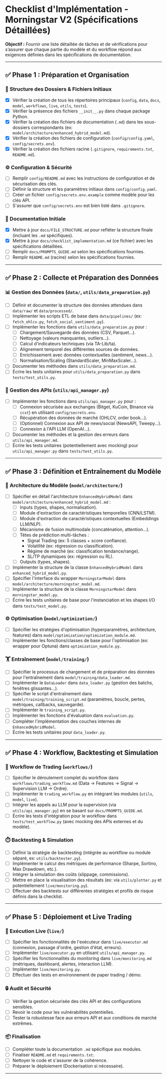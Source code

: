 # Checklist d'Implémentation - Morningstar V2 (Spécifications Détaillées)

**Objectif :**
Fournir une liste détaillée de tâches et de vérifications pour s’assurer que chaque partie du modèle et du workflow répond aux exigences définies dans les spécifications de documentation.

---

## ✅ Phase 1 : Préparation et Organisation

### 📂 Structure des Dossiers & Fichiers Initiaux
- [x] Vérifier la création de tous les répertoires principaux (`config`, `data`, `docs`, `model`, `workflows`, `live`, `utils`, `tests`).
- [x] Vérifier la présence des fichiers `__init__.py` dans chaque package Python.
- [x] Vérifier la création des fichiers de documentation (`.md`) dans les sous-dossiers correspondants (ex: `model/architecture/enhanced_hybrid_model.md`).
- [x] Vérifier la création des fichiers de configuration (`config/config.yaml`, `config/secrets.env`).
- [x] Vérifier la création des fichiers racine (`.gitignore`, `requirements.txt`, `README.md`).

### ⚙️ Configuration & Sécurité
- [ ] Remplir `config/README.md` avec les instructions de configuration et de sécurisation des clés.
- [ ] Définir la structure et les paramètres initiaux dans `config/config.yaml`.
- [ ] Créer un fichier `config/secrets.env.example` comme modèle pour les clés API.
- [ ] S'assurer que `config/secrets.env` est bien listé dans `.gitignore`.

### 📄 Documentation Initiale
- [x] Mettre à jour `docs/FILE_STRUCTURE.md` pour refléter la structure finale (incluant les `.md` spécifiques).
- [x] Mettre à jour `docs/checklist_implementation.md` (ce fichier) avec les spécifications détaillées.
- [ ] Remplir `docs/PROMPTS_GUIDE.md` selon les spécifications fournies.
- [ ] Remplir `README.md` (racine) selon les spécifications fournies.

---

## ✅ Phase 2 : Collecte et Préparation des Données

### 📊 Gestion des Données (`data/`, `utils/data_preparation.py`)
- [ ] Définir et documenter la structure des données attendues dans `data/raw/` et `data/processed/`.
- [ ] Implémenter les scripts ETL de base dans `data/pipelines/` (ex: `fetch_ohlcv.py`, `fetch_social_sentiment.py`).
- [ ] Implémenter les fonctions dans `utils/data_preparation.py` pour :
    - [ ] Chargement/Sauvegarde des données (CSV, Parquet...).
    - [ ] Nettoyage (valeurs manquantes, outliers...).
    - [ ] Calcul d'indicateurs techniques (via TA-Lib/ta).
    - [ ] Alignement temporel des différentes sources de données.
    - [ ] Enrichissement avec données contextuelles (sentiment, news...).
    - [ ] Normalisation/Scaling (StandardScaler, MinMaxScaler...).
- [ ] Documenter les méthodes dans `utils/data_preparation.md`.
- [ ] Écrire les tests unitaires pour `utils/data_preparation.py` dans `tests/test_utils.py`.

### 🔗 Gestion des APIs (`utils/api_manager.py`)
- [ ] Implémenter les fonctions dans `utils/api_manager.py` pour :
    - [ ] Connexion sécurisée aux exchanges (Bitget, KuCoin, Binance via `ccxt`) en utilisant `config/secrets.env`.
    - [ ] Récupération des données de marché (OHLCV, order book...).
    - [ ] (Optionnel) Connexion aux API de news/social (NewsAPI, Tweepy...).
    - [ ] Connexion à l'API LLM (OpenAI...).
- [ ] Documenter les méthodes et la gestion des erreurs dans `utils/api_manager.md`.
- [ ] Écrire les tests unitaires (potentiellement avec mocking) pour `utils/api_manager.py` dans `tests/test_utils.py`.

---

## ✅ Phase 3 : Définition et Entraînement du Modèle

### 🧠 Architecture du Modèle (`model/architecture/`)
- [ ] Spécifier en détail l'architecture `EnhancedHybridModel` dans `model/architecture/enhanced_hybrid_model.md` :
    - [ ] Inputs (types, shapes, normalisation).
    - [ ] Module d'extraction de caractéristiques temporelles (CNN/LSTM).
    - [ ] Module d'extraction de caractéristiques contextuelles (Embeddings LLM/NLP).
    - [ ] Mécanisme de fusion multimodale (concaténation, attention...).
    - [ ] Têtes de prédiction multi-tâches :
        - Signal Trading (ex: 5 classes + score confiance).
        - Volatilité (ex: régression ou classification).
        - Régime de marché (ex: classification tendance/range).
        - SL/TP dynamiques (ex: régression ou RL).
    - [ ] Outputs (types, shapes).
- [ ] Implémenter la structure de la classe `EnhancedHybridModel` dans `enhanced_hybrid_model.py`.
- [ ] Spécifier l'interface du wrapper `MorningstarModel` dans `model/architecture/morningstar_model.md`.
- [ ] Implémenter la structure de la classe `MorningstarModel` dans `morningstar_model.py`.
- [ ] Écrire les tests unitaires de base pour l'instanciation et les shapes I/O dans `tests/test_model.py`.

### ⚙️ Optimisation (`model/optimization/`)
- [ ] Spécifier les stratégies d'optimisation (hyperparamètres, architecture, features) dans `model/optimization/optimization_module.md`.
- [ ] Implémenter les fonctions/classes de base pour l'optimisation (ex: wrapper pour Optuna) dans `optimization_module.py`.

### 🏋️ Entraînement (`model/training/`)
- [ ] Spécifier le processus de chargement et de préparation des données pour l'entraînement dans `model/training/data_loader.md`.
- [ ] Implémenter le `DataLoader` dans `data_loader.py` (gestion des batchs, fenêtres glissantes...).
- [ ] Spécifier le script d'entraînement dans `model/training/training_script.md` (paramètres, boucle, pertes, métriques, callbacks, sauvegarde).
- [ ] Implémenter le `training_script.py`.
- [ ] Implémenter les fonctions d'évaluation dans `evaluation.py`.
- [ ] Compléter l'implémentation des couches internes de `EnhancedHybridModel`.
- [ ] Écrire les tests unitaires pour `data_loader.py`.

---

## ✅ Phase 4 : Workflow, Backtesting et Simulation

### 🔄 Workflow de Trading (`workflows/`)
- [ ] Spécifier le déroulement complet du workflow dans `workflows/trading_workflow.md` (Data -> Features -> Signal -> Supervision LLM -> Ordre).
- [ ] Implémenter le `trading_workflow.py` en intégrant les modules (`utils`, `model`, `live`).
- [ ] Intégrer les appels au LLM pour la supervision (via `utils/api_manager.py`) en se basant sur `docs/PROMPTS_GUIDE.md`.
- [ ] Écrire les tests d'intégration pour le workflow dans `tests/test_workflow.py` (avec mocking des APIs externes et du modèle).

### ⏱️ Backtesting & Simulation
- [ ] Définir la stratégie de backtesting (intégrée au workflow ou module séparé, ex: `utils/backtester.py`).
- [ ] Implémenter le calcul des métriques de performance (Sharpe, Sortino, Max Drawdown, etc.).
- [ ] Intégrer la simulation des coûts (slippage, commissions).
- [ ] Mettre en place la visualisation des résultats (ex: via `utils/plotter.py` et potentiellement `live/monitoring.py`).
- [ ] Effectuer des backtests sur différentes stratégies et profils de risque définis dans la checklist.

---

## ✅ Phase 5 : Déploiement et Live Trading

### 🚀 Exécution Live (`live/`)
- [ ] Spécifier les fonctionnalités de l'exécuteur dans `live/executor.md` (connexion, passage d'ordre, gestion d'état, erreurs).
- [ ] Implémenter `live/executor.py` en utilisant `utils/api_manager.py`.
- [ ] Spécifier les fonctionnalités du monitoring dans `live/monitoring.md` (métriques, dashboard, alertes, interaction LLM).
- [ ] Implémenter `live/monitoring.py`.
- [ ] Effectuer des tests en environnement de paper trading / démo.

### 🔒 Audit et Sécurité
- [ ] Vérifier la gestion sécurisée des clés API et des configurations sensibles.
- [ ] Revoir le code pour les vulnérabilités potentielles.
- [ ] Tester la robustesse face aux erreurs API et aux conditions de marché extrêmes.

### 📦 Finalisation
- [ ] Compléter toute la documentation `.md` spécifique aux modules.
- [ ] Finaliser `README.md` et `requirements.txt`.
- [ ] Nettoyer le code et s'assurer de la cohérence.
- [ ] Préparer le déploiement (Dockerisation si nécessaire).

---
